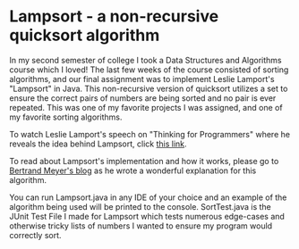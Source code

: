 # Lampsort -  a non-recursive quicksort algorithm
In my second semester of college I took a Data Structures and Algorithms course which I loved! The last few weeks of the course consisted of sorting algorithms, and our final assignment was to implement Leslie Lamport's "Lampsort" in Java. This non-recursive version of quicksort utilizes a set to ensure the correct pairs of numbers are being sorted and no pair is ever repeated. This was one of my favorite projects I was assigned, and one of my favorite sorting algorithms.

To watch Leslie Lamport's speech on "Thinking for Programmers" where he reveals the idea behind Lampsort, click [this link](https://channel9.msdn.com/Events/Build/2014/3-642).

To read about Lampsort's implementation and how it works, please go to [Bertrand Meyer's blog](https://bertrandmeyer.com/2014/12/07/lampsort/) as he wrote a wonderful explanation for this algorithm.

You can run Lampsort.java in any IDE of your choice and an example of the algorithm being used will be printed to the console. SortTest.java is the JUnit Test File I made for Lampsort which tests numerous edge-cases and otherwise tricky lists of numbers I wanted to ensure my program would correctly sort.
